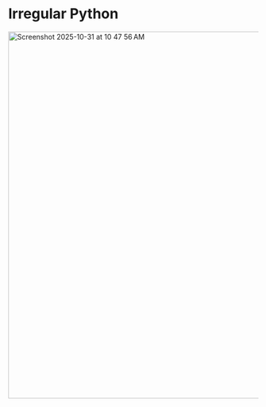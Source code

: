 # Irregular Python

<img width="712" height="740" alt="Screenshot 2025-10-31 at 10 47 56 AM" src="https://github.com/user-attachments/assets/d701a81f-719c-4e8f-8179-b495c2f1c4e9" />

